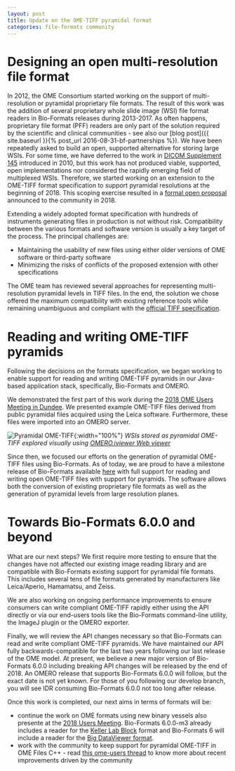 ```yaml
---
layout: post
title: Update on the OME-TIFF pyramidal format
categories: file-formats community
---
```



# Designing an open multi-resolution file format

In 2012, the OME Consortium started working on the support of multi-resolution
or pyramidal proprietary file formats. The result of this work was the
addition of several proprietary whole slide image (WSI) file format readers in
Bio-Formats releases during 2013-2017. As often happens, proprietary file
format (PFF) readers are only part of the solution required by the scientific
and clinical communities - see also our
[blog post]({{ site.baseurl }}{% post_url 2016-08-31-bf-partnerships %}).
We have been repeatedly asked to build an open, supported alternative for
storing large WSIs. For some time, we have deferred to the work in
[DICOM Supplement 145](ftp://medical.nema.org/medical/dicom/final/sup145_ft.pdf)
introduced in 2010, but this work has not produced viable, supported, open
implementations nor considered the rapidly emerging field of multiplexed WSIs.
Therefore, we started working on an extension to the OME-TIFF format
specification to support pyramidal resolutions at the beginning of 2018. This
scoping exercise resulted in a
[formal open proposal](https://openmicroscopy.github.io/design/OME005/)
announced to the community in 2018.

Extending a widely adopted format specification with hundreds of instruments
generating files in production is not without risk. Compatibility between the
various formats and software version is usually a key target of the process.
The principal challenges are:

*   Maintaining the usability of new files using either older versions of OME
    software or third-party software
*   Minimizing the risks of conflicts of the proposed extension with other
    specifications

The OME team has reviewed several approaches for representing multi-resolution
pyramidal levels in TIFF files. In the end, the solution we chose offered the
maximum compatibility with existing reference tools while remaining
unambiguous and compliant with the
[official TIFF specification](https://www.adobe.io/open/standards/TIFF.html).


# Reading and writing OME-TIFF pyramids

Following the decisions on the formats specification, we began working to
enable support for reading and writing OME-TIFF pyramids in our Java-based
application stack, specifically, Bio-Formats and OMERO.

We demonstrated the first part of this work during the
[2018 OME Users Meeting in Dundee](https://downloads.openmicroscopy.org/presentations/2018/Users-Meeting/Workshops/NewFileFormats/).
We presented example OME-TIFF files derived from public pyramidal files
acquired using the Leica software. Furthermore, these files were imported into
an OMERO server. 


![Pyramidal OME-TIFF](/images/pyramidal-ome-tiff.png){:width="100%"}
*WSIs stored as pyramidal OME-TIFF explored visually using
[OMERO.iviewer Web viewer](https://www.openmicroscopy.org/omero/iviewer/)*


Since then, we focused our efforts on the generation of pyramidal OME-TIFF
files using Bio-Formats. As of today, we are proud to have a milestone release of Bio-Formats available
[here](http://downloads.openmicroscopy.org/bio-formats/6.0.0-m3/) with full
support for reading and writing open OME-TIFF files with support for pyramids.
The software allows both the conversion of existing proprietary file formats
as well as the generation of pyramidal levels from large resolution planes.

# Towards Bio-Formats 6.0.0 and beyond

What are our next steps? We first require more testing to ensure that the
changes have not affected our existing image reading library and are
compatible with Bio-Formats existing support for pyramidal file formats. This
includes several tens of file formats generated by manufacturers like
Leica/Aperio, Hamamatsu, and Zeiss.

We are also working on ongoing performance improvements to ensure consumers
can write compliant OME-TIFF rapidly either using the API directly or via our
end-users tools like the Bio-Formats  command-line utility, the ImageJ plugin
or the OMERO exporter.

Finally, we will review the API changes necessary so that Bio-Formats can read
and write compliant OME-TIFF pyramids. We have maintained our API fully
backwards-compatible for the last two years following our last release of the
OME model. At present, we believe a new major version of Bio-Formats 6.0.0
including breaking API changes will be released by the end of 2018. An OMERO
release that supports Bio-Formats 6.0.0 will follow, but the exact date is not
yet known. For  those of you following our develop branch, you will see IDR
consuming Bio-Formats 6.0.0 not too long after release.

Once this work is completed, our next aims in terms of formats will be:

*   continue the work on OME formats using new binary vessels also presente
    at the [2018 Users Meeting](https://downloads.openmicroscopy.org/presentations/2018/Users-Meeting/Workshops/NewFileFormats/).
    Bio-Formats 6.0.0-m3 already includes a reader for the
    [Keller Lab Block](https://bitbucket.org/fernandoamat/keller-lab-block-filetype)
    format and Bio-Formats 6 will include a reader for the
    [Big DataViewer format](https://imagej.net/BigDataViewer#About_the_BigDataViewer_data_format).
*   work with the community to keep support for pyramidal OME-TIFF in OME
    Files C++ - read [this ome-users thread](http://lists.openmicroscopy.org.uk/pipermail/ome-users/2018-November/007300.html)
    to know more about recent improvements driven by the community 

